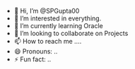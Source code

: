 - 👋 Hi, I’m @SPGupta00
- 👀 I’m interested in everything.
- 🌱 I’m currently learning Oracle
- 💞️ I’m looking to collaborate on Projects
- 📫 How to reach me ....
- 😄 Pronouns: ..
- ⚡ Fun fact: ..

<!---
SPGupta00/SPGupta00 is a ✨ special ✨ repository because its `README.md` (this file) appears on your GitHub profile.
You can click the Preview link to take a look at your changes.
--->
